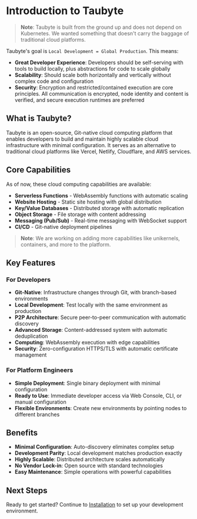 # Introduction to Taubyte

> **Note**: Taubyte is built from the ground up and does not depend on Kubernetes. We wanted something that doesn't carry the baggage of traditional cloud platforms.

Taubyte's goal is `Local Development = Global Production`. This means:

- **Great Developer Experience**: Developers should be self-serving with tools to build locally, plus abstractions for code to scale globally
- **Scalability**: Should scale both horizontally and vertically without complex code and configuration
- **Security**: Encryption and restricted/contained execution are core principles. All communication is encrypted, node identity and content is verified, and secure execution runtimes are preferred

## What is Taubyte?

Taubyte is an open-source, Git-native cloud computing platform that enables developers to build and maintain highly scalable cloud infrastructure with minimal configuration. It serves as an alternative to traditional cloud platforms like Vercel, Netlify, Cloudflare, and AWS services.

## Core Capabilities

As of now, these cloud computing capabilities are available:

- **Serverless Functions** - WebAssembly functions with automatic scaling
- **Website Hosting** - Static site hosting with global distribution
- **Key/Value Databases** - Distributed storage with automatic replication
- **Object Storage** - File storage with content addressing
- **Messaging (Pub/Sub)** - Real-time messaging with WebSocket support
- **CI/CD** - Git-native deployment pipelines

> **Note**: We are working on adding more capabilities like unikernels, containers, and more to the platform.

## Key Features

### For Developers

- **Git-Native**: Infrastructure changes through Git, with branch-based environments
- **Local Development**: Test locally with the same environment as production
- **P2P Architecture**: Secure peer-to-peer communication with automatic discovery
- **Advanced Storage**: Content-addressed system with automatic deduplication
- **Computing**: WebAssembly execution with edge capabilities
- **Security**: Zero-configuration HTTPS/TLS with automatic certificate management

### For Platform Engineers

- **Simple Deployment**: Single binary deployment with minimal configuration
- **Ready to Use**: Immediate developer access via Web Console, CLI, or manual configuration
- **Flexible Environments**: Create new environments by pointing nodes to different branches

## Benefits

- **Minimal Configuration**: Auto-discovery eliminates complex setup
- **Development Parity**: Local development matches production exactly
- **Highly Scalable**: Distributed architecture scales automatically
- **No Vendor Lock-in**: Open source with standard technologies
- **Easy Maintenance**: Simple operations with powerful capabilities

## Next Steps

Ready to get started? Continue to [Installation](installation.md) to set up your development environment.

